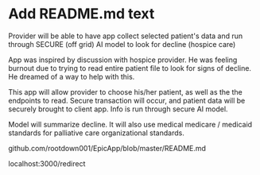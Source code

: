 # Add README.md text

Provider will be able to have app collect selected patient's data and run through SECURE (off grid) AI model to look for decline (hospice care)

App was inspired by discussion with hospice provider. He was feeling burnout due to trying to read entire patient file to look for signs of decline. He dreamed of a way to help with this.

This app will allow provider to choose his/her patient, as well as the the endpoints to read. Secure transaction will occur, and patient data will be securely brought to client app. Info is run through secure AI model.

Model will summarize decline. It will also use medical medicare / medicaid standards for palliative care organizational standards.

github.com/rootdown001/EpicApp/blob/master/README.md

localhost:3000/redirect

